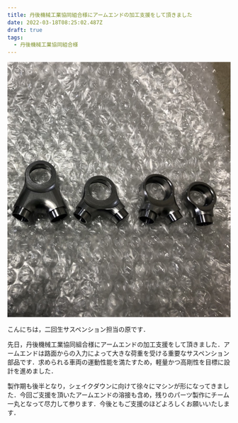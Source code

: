 ```yaml
---
title: 丹後機械工業協同組合様にアームエンドの加工支援をして頂きました
date: 2022-03-18T08:25:02.487Z
draft: true
tags:
  - 丹後機械工業協同組合様
---
```

![](うんち.jpg)

こんにちは，二回生サスペンション担当の原です．

先日，丹後機械工業協同組合様にアームエンドの加工支援をして頂きました．アームエンドは路面からの入力によって大きな荷重を受ける重要なサスペンション部品です．求められる車両の運動性能を満たすため，軽量かつ高剛性を目標に設計を進めました．

製作期も後半となり，シェイクダウンに向けて徐々にマシンが形になってきました．今回ご支援を頂いたアームエンドの溶接も含め，残りのパーツ製作にチーム一丸となって尽力して参ります．今後ともご支援のほどよろしくお願いいたします．